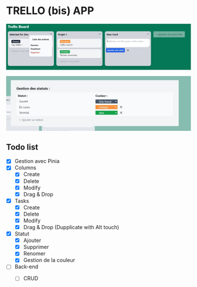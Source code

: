 # TRELLO (bis) APP

![image du dashboard trello](./public/fonctionnal.JPG)

![image de la gestion des status](./public/statut.JPG)

## Todo list
- [X] Gestion avec Pinia
- [X] Columns
  -  [X] Create
  -  [X] Delete
  -  [X] Modify
  -  [X] Drag & Drop
- [X] Tasks
    -  [X] Create
    -  [X] Delete
    -  [X] Modify
    -  [X] Drag & Drop (Dupplicate with Alt touch)
- [X] Statut
  - [X] Ajouter
  - [X] Supprimer
  - [X] Renomer
  - [X] Gestion de la couleur

- [ ] Back-end
  - [ ] CRUD

